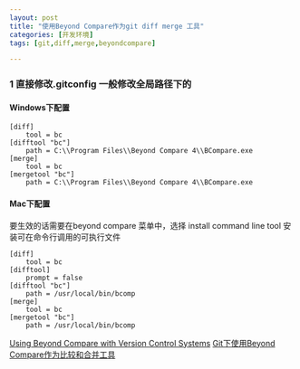```yaml
---
layout: post
title: "使用Beyond Compare作为git diff merge 工具"
categories: [开发环境]
tags: [git,diff,merge,beyondcompare]

---
```


### 1 直接修改.gitconfig 一般修改全局路径下的

#### Windows下配置

    [diff]
        tool = bc
    [difftool "bc"]
        path = C:\\Program Files\\Beyond Compare 4\\BCompare.exe
    [merge]
        tool = bc
    [mergetool "bc"]
        path = C:\\Program Files\\Beyond Compare 4\\BCompare.exe

#### Mac下配置

要生效的话需要在beyond compare 菜单中，选择 install command line tool 安装可在命令行调用的可执行文件

```
[diff]
    tool = bc
[difftool]
    prompt = false
[difftool "bc"]
    path = /usr/local/bin/bcomp
[merge]
    tool = bc
[mergetool "bc"]
    path = /usr/local/bin/bcomp
```



[Using Beyond Compare with Version Control Systems](http://www.scootersoftware.com/support.php?zz=kb_vcs#gitwindows)
[Git下使用Beyond Compare作为比较和合并工具](http://sinojelly.blog.51cto.com/479153/633495/)